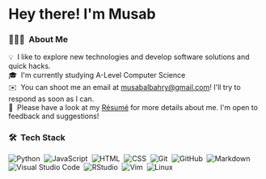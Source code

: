 # Hey there! I'm Musab

### 👨🏻‍💻 &nbsp;About Me

💡 &nbsp;I like to explore new technologies and develop software solutions and quick hacks.\
🎓 &nbsp;I'm currently studying A-Level Computer Science\
✉️ &nbsp;You can shoot me an email at musabalbahry@gmail.com! I'll try to respond as soon as I can.\
📄 &nbsp;Please have a look at my [Résumé](https://docs.google.com/document/d/1QtQw63Na4SbIMQInSqdZSXx6LmUeBMn0/edit?usp=share_link&ouid=117793326070101360141&rtpof=true&sd=true) for more details about me. I'm open to feedback and suggestions!

### 🛠 &nbsp;Tech Stack
![Python](https://img.shields.io/badge/-Python-333333?style=flat&logo=python)&nbsp;
![JavaScript](https://img.shields.io/badge/-JavaScript-333333?style=flat&logo=javascript)&nbsp;
![HTML](https://img.shields.io/badge/-HTML-333333?style=flat&logo=HTML5)&nbsp;
![CSS](https://img.shields.io/badge/-CSS-333333?style=flat&logo=CSS3&logoColor=1572B6)&nbsp;
![Git](https://img.shields.io/badge/-Git-333333?style=flat&logo=git)&nbsp;
![GitHub](https://img.shields.io/badge/-GitHub-333333?style=flat&logo=github)&nbsp;
![Markdown](https://img.shields.io/badge/-Markdown-333333?style=flat&logo=markdown)
![Visual Studio Code](https://img.shields.io/badge/-Visual%20Studio%20Code-333333?style=flat&logo=visual-studio-code&logoColor=007ACC)&nbsp;
![RStudio](https://img.shields.io/badge/-RStudio-333333?style=flat&logo=rstudio)&nbsp;
![Vim](https://img.shields.io/badge/-Vim-333333?style=flat&logo=vim&logoColor=2C2255)&nbsp;
![Linux](https://img.shields.io/badge/-Linux-333333?style=flat&logo=Linux&logoColor=2C2255)
